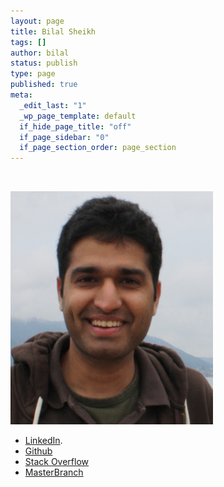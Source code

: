 ```yaml
--- 
layout: page
title: Bilal Sheikh
tags: []
author: bilal
status: publish
type: page
published: true
meta: 
  _edit_last: "1"
  _wp_page_template: default
  if_hide_page_title: "off"
  if_page_sidebar: "0"
  if_page_section_order: page_section
---
```

&nbsp;
&nbsp;

<div class="my_pic">
    <img src="/assets/images/bilalprofile.jpg" width="324" height="373" />
</div>


<div class="about_head">
    <p></p>

</div>

* [LinkedIn](http://ca.linkedin.com/in/mbsheikh). 
* [Github](https://github.com/bilal)
* [Stack Overflow](http://stackoverflow.com/users/1072267/mbsheikh)
* [MasterBranch](https://masterbranch.com/bilal)

